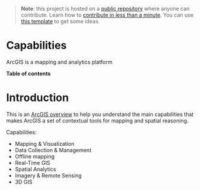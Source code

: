 > **Note**: this project is hosted on a [public repository](https://github.com/hhkaos/awesome-arcgis) where anyone can contribute. Learn how to [contribute in less than a minute](https://github.com/hhkaos/awesome-arcgis/blob/master/CONTRIBUTING.md#contributions). You can use [this template](https://github.com/esri-es/awesome-arcgis/blob/master/PRODUCT_PAGE_TEMPLATE.md) to get some ideas.

# Capabilities

ArcGIS is a mapping and analytics platform

<!-- START doctoc generated TOC please keep comment here to allow auto update -->
<!-- DON'T EDIT THIS SECTION, INSTEAD RE-RUN doctoc TO UPDATE -->
**Table of contents**


<!-- END doctoc generated TOC please keep comment here to allow auto update -->

# Introduction

This is an [ArcGIS overview](https://www.esri.com/es-es/arcgis/about-arcgis/overview) to help you understand the main capabilities that makes ArcGIS a set of contextual tools for mapping and spatial reasoning.

Capabilities:

* Mapping & Visualization
* Data Collection & Management
* Offline mapping
* Real-Time GIS
* Spatial Analytics
* Imagery & Remote Sensing
* 3D GIS
